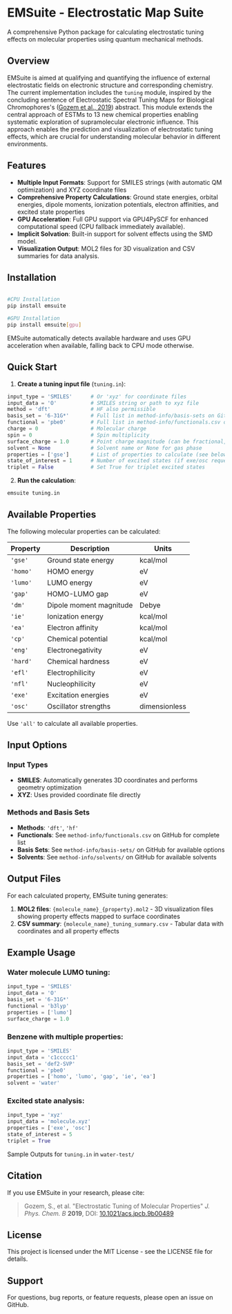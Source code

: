 # EMSuite - Electrostatic Map Suite

A comprehensive Python package for calculating electrostatic tuning effects on molecular properties using quantum mechanical methods.

## Overview

EMSuite is aimed at qualifying and quantifying the influence of external electrostatic fields on electronic structure and corresponding chemistry. The current implementation includes the `tuning` module, inspired by the concluding sentence of Electrostatic Spectral Tuning Maps for Biological Chromophores's ([Gozem et al., 2019](https://pubs.acs.org/doi/10.1021/acs.jpcb.9b00489)) abstract. This module extends the central approach of ESTMs to 13 new chemical properties enabling systematic exploration of supramolecular electronic influence. This approach enables the prediction and visualization of electrostatic tuning effects, which are crucial for understanding molecular behavior in different environments.

## Features

- **Multiple Input Formats**: Support for SMILES strings (with automatic QM optimization) and XYZ coordinate files
- **Comprehensive Property Calculations**: Ground state energies, orbital energies, dipole moments, ionization potentials, electron affinities, and excited state properties
- **GPU Acceleration**: Full GPU support via GPU4PySCF for enhanced computational speed (CPU fallback immediately available).
- **Implicit Solvation**: Built-in support for solvent effects using the SMD model.
- **Visualization Output**: MOL2 files for 3D visualization and CSV summaries for data analysis.

## Installation

```bash

#CPU Installation
pip install emsuite

#GPU Installation
pip install emsuite[gpu]

```

EMSuite automatically detects available hardware and uses GPU acceleration when available, falling back to CPU mode otherwise.

## Quick Start

1. **Create a tuning input file** (`tuning.in`):

```python
input_type = 'SMILES'      # Or 'xyz' for coordinate files
input_data = 'O'           # SMILES string or path to xyz file
method = 'dft'             # HF also permissible
basis_set = '6-31G*'       # Full list in method-info/basis-sets on GitHub
functional = 'pbe0'        # Full list in method-info/functionals.csv on GitHub
charge = 0                 # Molecular charge
spin = 0                   # Spin multiplicity
surface_charge = 1.0       # Point charge magnitude (can be fractional, e.g., 0.005)
solvent = None             # Solvent name or None for gas phase
properties = ['gse']       # List of properties to calculate (see below)
state_of_interest = 1      # Number of excited states (if exe/osc requested)
triplet = False            # Set True for triplet excited states
```

2. **Run the calculation**:

```bash
emsuite tuning.in
```

## Available Properties

The following molecular properties can be calculated:

| Property | Description | Units |
|----------|-------------|-------|
| `'gse'` | Ground state energy | kcal/mol |
| `'homo'` | HOMO energy | eV |
| `'lumo'` | LUMO energy | eV |
| `'gap'` | HOMO-LUMO gap | eV |
| `'dm'` | Dipole moment magnitude | Debye |
| `'ie'` | Ionization energy | kcal/mol |
| `'ea'` | Electron affinity | kcal/mol |
| `'cp'` | Chemical potential | kcal/mol |
| `'eng'` | Electronegativity | eV |
| `'hard'` | Chemical hardness | eV |
| `'efl'` | Electrophilicity | eV |
| `'nfl'` | Nucleophilicity | eV |
| `'exe'` | Excitation energies | eV |
| `'osc'` | Oscillator strengths | dimensionless |

Use `'all'` to calculate all available properties.

## Input Options

### Input Types
- **SMILES**: Automatically generates 3D coordinates and performs geometry optimization
- **XYZ**: Uses provided coordinate file directly

### Methods and Basis Sets
- **Methods**: `'dft'`, `'hf'`
- **Functionals**: See `method-info/functionals.csv` on GitHub for complete list
- **Basis Sets**: See `method-info/basis-sets/` on GitHub for available options
- **Solvents**: See `method-info/solvents/` on GitHub for available solvents

## Output Files

For each calculated property, EMSuite tuning generates:

1. **MOL2 files**: `{molecule_name}_{property}.mol2` - 3D visualization files showing property effects mapped to surface coordinates
2. **CSV summary**: `{molecule_name}_tuning_summary.csv` - Tabular data with coordinates and all property effects

## Example Usage

### Water molecule LUMO tuning:
```python
input_type = 'SMILES'
input_data = 'O'
basis_set = '6-31G*'
functional = 'b3lyp'
properties = ['lumo']
surface_charge = 1.0
```

### Benzene with multiple properties:
```python
input_type = 'SMILES'
input_data = 'c1ccccc1'
basis_set = 'def2-SVP'
functional = 'pbe0'
properties = ['homo', 'lumo', 'gap', 'ie', 'ea']
solvent = 'water'
```

### Excited state analysis:
```python
input_type = 'xyz'
input_data = 'molecule.xyz'
properties = ['exe', 'osc']
state_of_interest = 5
triplet = True
```

Sample Outputs for `tuning.in` in `water-test/`

## Citation

If you use EMSuite in your research, please cite:

> Gozem, S., et al. "Electrostatic Tuning of Molecular Properties" *J. Phys. Chem. B* **2019**, DOI: [10.1021/acs.jpcb.9b00489](https://pubs.acs.org/doi/10.1021/acs.jpcb.9b00489)

## License

This project is licensed under the MIT License - see the LICENSE file for details.

## Support

For questions, bug reports, or feature requests, please open an issue on GitHub.
